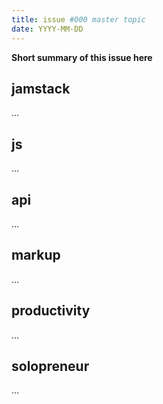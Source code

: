 ```yaml
---
title: issue #000 master topic
date: YYYY-MM-DD
---
```


**Short summary of this issue here**

## jamstack
...
## js
...
## api
...
## markup
...
## productivity
...
## solopreneur
...
